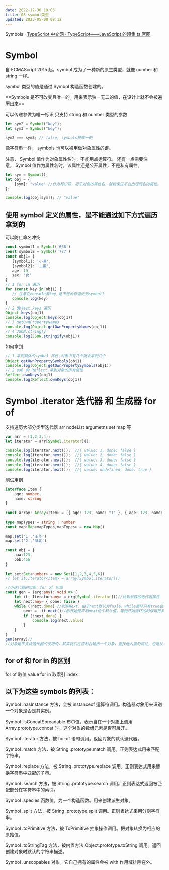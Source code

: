 ```yaml
---
date: 2022-12-30 19:03
title: 08-symbol类型
updated: 2023-05-08 09:12
---
```


Symbols  · [TypeScript 中文网 · TypeScript——JavaScript 的超集 ts 官网](https://www.tslang.cn/docs/handbook/symbols.html)
# Symbol
自 ECMAScript 2015 起，symbol 成为了一种新的原生类型，就像 number 和 string 一样。

symbol 类型的值是通过 Symbol 构造函数创建的。

==Symbols 是不可改变且唯一的。用来表示独一无二的值，在设计上就不会被遍历出来==

可以传递参做为唯一标识 只支持 string  和 number 类型的参数

```ts
let sym2 = Symbol("key"); 
let sym3 = Symbol("key"); 

sym2 === sym3; // false, symbols是唯一的
```

像字符串一样， symbols 也可以被用做对象属性的键。

注意， Symbol 值作为对象属性名时，不能用点运算符。
还有一点需要注意， Symbol 值作为属性名时，该属性还是公开属性，不是私有属性。

```ts
let sym = Symbol(); 
let obj = {
    [sym]: "value" //作为标识符，用于对象的属性名，就能保证不会出现同名的属性。
};

console.log(obj[sym]); // "value"
```

## 使用 symbol 定义的属性，是不能通过如下方式遍历拿到的

可以防止命名冲突

```ts
const symbol1 = Symbol('666')
const symbol2 = Symbol('777')
const obj1= {
   [symbol1]: '小满',
   [symbol2]: '二蛋',
   age: 19,
   sex: '女'
}
// 1 for in 遍历
for (const key in obj1) {
   // 注意在console看key,是不是没有遍历到symbol1
   console.log(key)
}
// 2 Object.keys 遍历
Object.keys(obj1)
console.log(Object.keys(obj1))
// 3 getOwnPropertyNames
console.log(Object.getOwnPropertyNames(obj1))
// 4 JSON.stringfy
console.log(JSON.stringify(obj1))
```

如何拿到

```ts
// 1 拿到具体的symbol 属性,对象中有几个就会拿到几个
Object.getOwnPropertySymbols(obj1)
console.log(Object.getOwnPropertySymbols(obj1))
// 2 es6 的 Reflect 拿到对象的所有属性
Reflect.ownKeys(obj1)
console.log(Reflect.ownKeys(obj1))
```

# Symbol .iterator 迭代器 和 生成器 for of

支持遍历大部分类型迭代器 arr nodeList argumetns set map 等

```ts
var arr = [1,2,3,4];
let iterator = arr[Symbol.iterator]();
 
console.log(iterator.next());  //{ value: 1, done: false }
console.log(iterator.next());  //{ value: 2, done: false }
console.log(iterator.next());  //{ value: 3, done: false }
console.log(iterator.next());  //{ value: 4, done: false }
console.log(iterator.next());  //{ value: undefined, done: true }
```

测试用例
```ts
interface Item {
    age: number,
    name: string
}
 
const array: Array<Item> = [{ age: 123, name: "1" }, { age: 123, name: "2" }, { age: 123, name: "3" }]
 
type mapTypes = string | number
const map:Map<mapTypes,mapTypes> = new Map()
 
map.set('1','王爷')
map.set('2','陆北')
 
const obj = {
    aaa:123,
    bbb:456
}
 
let set:Set<number> = new Set([1,2,3,4,5,6])
// let it:Iterator<Item> = array[Symbol.iterator]()

//小迭代器的实现，for of 实现
const gen = (erg:any): void => {
    let it: Iterator<any> = erg[Symbol.iterator]()//找到参数的迭代器属性
    let next:any= { done: false }
    while (!next.done) //判断next，由于next默认为fasle，while循环只有true会通过，所以需要取反
        next =  it.next()//刚开始是声明next给个默认值，等到开始循环的时候再把真正的值赋给他
        if (!next.done) {
            console.log(next.value)
        }
    }
}
gen(array)//
//对象是不支持迭代器的使用的，其实我们在控制台输出一个对象，查找他内置的属性，也是找不到 Symbol (象征) .interator的
```

## for of 和 for in 的区别

for of 取值 value
for in 取索引 index

## 以下为这些 symbols 的列表：

Symbol .hasInstance
方法，会被 instanceof 运算符调用。构造器对象用来识别一个对象是否是其实例。

Symbol .isConcatSpreadable
布尔值，表示当在一个对象上调用 Array.prototype.concat 时，这个对象的数组元素是否可展开。

Symbol .iterator
方法，被 for-of 语句调用。返回对象的默认迭代器。

Symbol .match
方法，被 String .prototype.match 调用。正则表达式用来匹配字符串。

Symbol .replace
方法，被 String .prototype.replace 调用。正则表达式用来替换字符串中匹配的子串。

Symbol .search
方法，被 String .prototype.search 调用。正则表达式返回被匹配部分在字符串中的索引。

Symbol .species
函数值，为一个构造函数。用来创建派生对象。

Symbol .split
方法，被 String .prototype.split 调用。正则表达式来用分割字符串。

Symbol .toPrimitive
方法，被 ToPrimitive 抽象操作调用。把对象转换为相应的原始值。

Symbol .toStringTag
方法，被内置方法 Object.prototype.toString 调用。返回创建对象时默认的字符串描述。

Symbol .unscopables
对象，它自己拥有的属性会被 with 作用域排除在外。